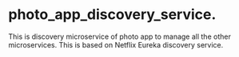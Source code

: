# photo_app_discovery_service.
This is discovery microservice of photo app to manage all the other microservices. This is based on Netflix Eureka discovery service.
